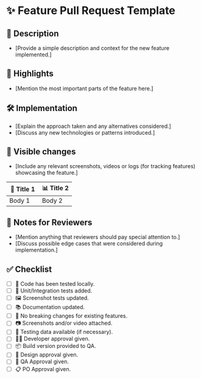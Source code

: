 # ✨ Feature Pull Request Template

## 📝 Description

- [Provide a simple description and context for the new feature implemented.]

## 🌟 Highlights

- [Mention the most important parts of the feature here.]

## 🛠️ Implementation

- [Explain the approach taken and any alternatives considered.]
- [Discuss any new technologies or patterns introduced.]

## 📸 Visible changes

- [Include any relevant screenshots, videos or logs (for tracking features) showcasing the feature.]

<table width="100%">
  <thead>
    <tr>
      <th width="50%">🧪 Title 1</th>
      <th width="50%">📊 Title 2</th>
    </tr>
  </thead>
  <tbody>
    <tr>
      <td width="50%">Body 1</td>
      <td width="50%">Body 2</td>
    </tr>
  </tbody>
</table>

## 👀 Notes for Reviewers

- [Mention anything that reviewers should pay special attention to.]
- [Discuss possible edge cases that were considered during implementation.]

## ✅ Checklist

- [ ] 🧪 Code has been tested locally.
- [ ] 🧱 Unit/Integration tests added.
- [ ] 🖼️ Screenshot tests updated.
- [ ] 📚 Documentation updated.
- [ ] 🔄 No breaking changes for existing features.
- [ ] 📷 Screenshots and/or video attached.
- [ ] 🧬 Testing data available (if necessary).
- [ ] 👨‍💻 Developer approval given.
- [ ] 📦 Build version provided to QA.
- [ ] 🎨 Design approval given.
- [ ] 🧪 QA Approval given.
- [ ] 📋 PO Approval given.
